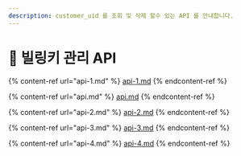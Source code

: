 ```yaml
---
description: customer_uid 를 조회 및 삭제 할수 있는 API 를 안내합니다.
---
```


# 📝 빌링키 관리 API

{% content-ref url="api-1.md" %}
[api-1.md](api-1.md)
{% endcontent-ref %}

{% content-ref url="api.md" %}
[api.md](api.md)
{% endcontent-ref %}

{% content-ref url="api-2.md" %}
[api-2.md](api-2.md)
{% endcontent-ref %}

{% content-ref url="api-3.md" %}
[api-3.md](api-3.md)
{% endcontent-ref %}

{% content-ref url="api-4.md" %}
[api-4.md](api-4.md)
{% endcontent-ref %}

